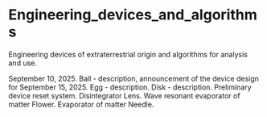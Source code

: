 # Engineering_devices_and_algorithms
Engineering devices of extraterrestrial origin and algorithms for analysis and use.


September 10, 2025.
Ball - description, announcement of the device design for September 15, 2025.
Egg - description.
Disk - description.
Preliminary device reset system.
Disintegrator Lens.
Wave resonant evaporator of matter Flower.
Evaporator of matter Needle.
